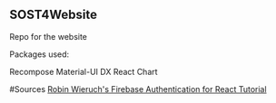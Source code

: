 ## SOST4Website
Repo for the website

Packages used:

Recompose
Material-UI
DX React Chart

#Sources
[Robin Wieruch's Firebase Authentication for React Tutorial](https://www.robinwieruch.de/complete-firebase-authentication-react-tutorial)

